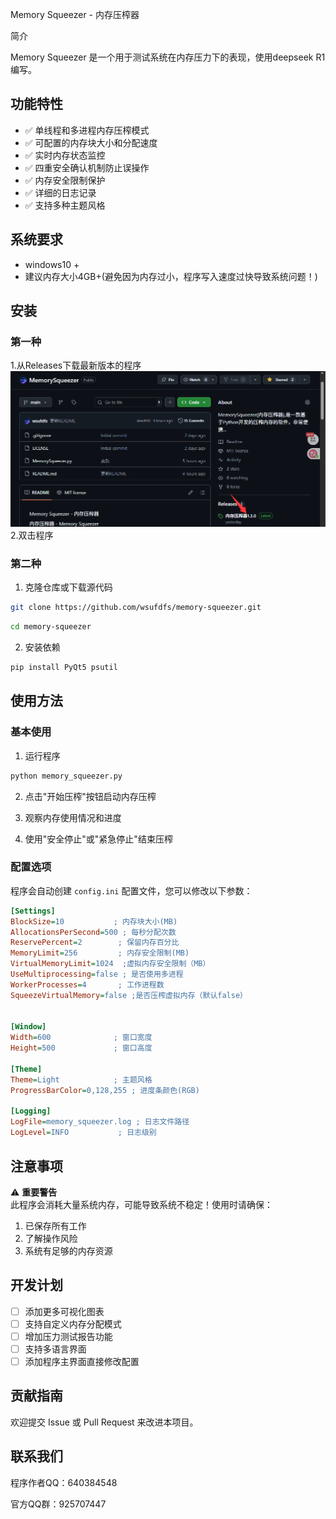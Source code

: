 Memory Squeezer - 内存压榨器

 简介

Memory Squeezer 是一个用于测试系统在内存压力下的表现，使用deepseek R1编写。

## 功能特性

- ✅ 单线程和多进程内存压榨模式
- ✅ 可配置的内存块大小和分配速度
- ✅ 实时内存状态监控
- ✅ 四重安全确认机制防止误操作
- ✅ 内存安全限制保护
- ✅ 详细的日志记录
- ✅ 支持多种主题风格

## 系统要求

- windows10 +
- 建议内存大小4GB+(避免因为内存过小，程序写入速度过快导致系统问题！)

## 安装

### 第一种
1.从Releases下载最新版本的程序
![](9b5f71d8-b98f-413a-8157-ab6cadb9ec49.png)
2.双击程序
### 第二种
1. 克隆仓库或下载源代码
```bash
git clone https://github.com/wsufdfs/memory-squeezer.git
```

```bash
cd memory-squeezer
```
2. 安装依赖
```bash
pip install PyQt5 psutil
```

## 使用方法

### 基本使用

1. 运行程序
```bash
python memory_squeezer.py
```

2. 点击"开始压榨"按钮启动内存压榨

3. 观察内存使用情况和进度

4. 使用"安全停止"或"紧急停止"结束压榨

### 配置选项

程序会自动创建 `config.ini` 配置文件，您可以修改以下参数：

```ini
[Settings]
BlockSize=10           ; 内存块大小(MB)
AllocationsPerSecond=500 ; 每秒分配次数
ReservePercent=2        ; 保留内存百分比
MemoryLimit=256         ; 内存安全限制(MB)
VirtualMemoryLimit=1024  ;虚拟内存安全限制（MB）
UseMultiprocessing=false ; 是否使用多进程
WorkerProcesses=4       ; 工作进程数
SqueezeVirtualMemory=false ;是否压榨虚拟内存（默认false）


[Window]
Width=600              ; 窗口宽度
Height=500             ; 窗口高度

[Theme]
Theme=Light            ; 主题风格
ProgressBarColor=0,128,255 ; 进度条颜色(RGB)

[Logging]
LogFile=memory_squeezer.log ; 日志文件路径
LogLevel=INFO           ; 日志级别
```

## 注意事项

⚠️ **重要警告**  
此程序会消耗大量系统内存，可能导致系统不稳定！使用时请确保：

1. 已保存所有工作
2. 了解操作风险
3. 系统有足够的内存资源

## 开发计划

- [ ] 添加更多可视化图表
- [ ] 支持自定义内存分配模式
- [ ] 增加压力测试报告功能
- [ ] 支持多语言界面
- [ ] 添加程序主界面直接修改配置

## 贡献指南

欢迎提交 Issue 或 Pull Request 来改进本项目。

## 联系我们

程序作者QQ：640384548

官方QQ群：925707447